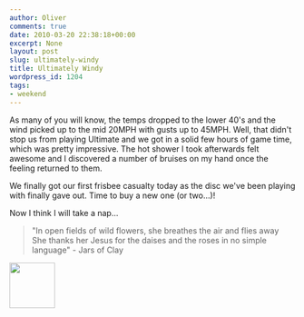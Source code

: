 ```yaml
---
author: Oliver
comments: true
date: 2010-03-20 22:38:18+00:00
excerpt: None
layout: post
slug: ultimately-windy
title: Ultimately Windy
wordpress_id: 1204
tags:
- weekend
---
```


As many of you will know, the temps dropped to the lower 40's and the wind picked up to the mid 20MPH with gusts up to 45MPH.  Well, that didn't stop us from playing Ultimate and we got in a solid few hours of game time, which was pretty impressive.  The hot shower I took afterwards felt awesome and I discovered a number of bruises on my hand once the feeling returned to them.

We finally got our first frisbee casualty today as the disc we've been playing with finally gave out.  Time to buy a new one (or two...)!

Now I think I will take a nap...

<blockquote class="lyrics">"In open fields of wild flowers,
she breathes the air and flies away
She thanks her Jesus for the daises and the roses
in no simple language" - Jars of Clay</blockquote>

<a href="http://www.owiber.com/?attachment_id=1205" rel="attachment wp-att-1205"><img src="http://www.owiber.com/wp-content/uploads/2010/03/Photo-on-2010-03-20-at-17.35-80x80.jpg" alt="" title="Photo on 2010-03-20 at 17.35" width="80" height="80" class="alignnone size-thumbnail wp-image-1205" /></a>